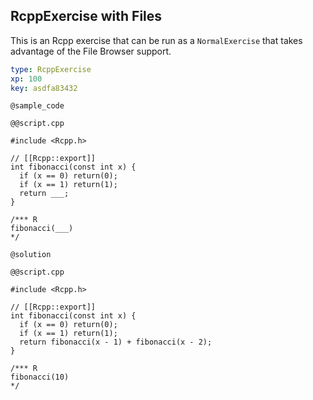 ## RcppExercise with Files

This is an Rcpp exercise that can be run as a `NormalExercise` that takes advantage of the File Browser support.

```yaml
type: RcppExercise
xp: 100
key: asdfa83432
```

`@sample_code`

`@@script.cpp`

```{cpp open = TRUE}
#include <Rcpp.h>

// [[Rcpp::export]]
int fibonacci(const int x) {
  if (x == 0) return(0);
  if (x == 1) return(1);
  return ___;
}

/*** R
fibonacci(___)
*/
```

`@solution`


`@@script.cpp`

```{cpp}
#include <Rcpp.h>

// [[Rcpp::export]]
int fibonacci(const int x) {
  if (x == 0) return(0);
  if (x == 1) return(1);
  return fibonacci(x - 1) + fibonacci(x - 2);
}

/*** R
fibonacci(10)
*/
```
